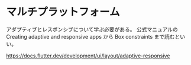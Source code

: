 # マルチプラットフォーム

アダプティブとレスポンシブについて学ぶ必要がある。
公式マニュアルの Creating adaptive and responsive apps から Box constraints まで読むといい。

https://docs.flutter.dev/development/ui/layout/adaptive-responsive
